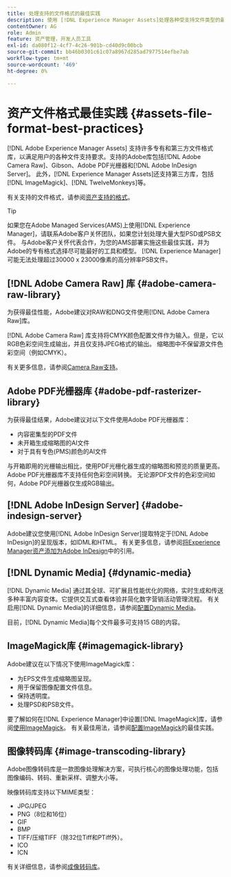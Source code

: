 ```yaml
---
title: 处理支持的文件格式的最佳实践
description: 使用 [!DNL Experience Manager Assets]处理各种受支持文件类型的最佳实践。
contentOwner: AG
role: Admin
feature: 资产管理，开发人员工具
exl-id: da080f12-4cf7-4c26-901b-cd40d9c00bcb
source-git-commit: bb46b0301c61c07a8967d285ad7977514efbe7ab
workflow-type: tm+mt
source-wordcount: '469'
ht-degree: 0%

---
```


# 资产文件格式最佳实践 {#assets-file-format-best-practices}

[!DNL Adobe Experience Manager Assets] 支持许多专有和第三方文件格式库，以满足用户的各种文件支持要求。支持的Adobe库包括[!DNL Adobe Camera Raw]、Gibson、Adobe PDF光栅器和[!DNL Adobe InDesign Server]。 此外，[!DNL Experience Manager Assets]还支持第三方库，包括[!DNL ImageMagick]、[!DNL TwelveMonkeys]等。

有关支持的文件格式，请参阅[资产支持的格式](/help/assets/assets-formats.md)。

>[!TIP]
>
>如果您在Adobe Managed Services(AMS)上使用[!DNL Experience Manager]，请联系Adobe客户关怀团队，如果您计划处理大量大型PSD或PSB文件。 与Adobe客户关怀代表合作，为您的AMS部署实施这些最佳实践，并为Adobe的专有格式选择尽可能最好的工具和模型。 [!DNL Experience Manager] 可能无法处理超过30000 x 23000像素的高分辨率PSB文件。

## [!DNL Adobe Camera Raw] 库 {#adobe-camera-raw-library}

为获得最佳性能，Adobe建议对RAW和DNG文件使用[!DNL Adobe Camera Raw]库。

[!DNL Adobe Camera Raw] 库支持将CMYK颜色配置文件作为输入。但是，它以RGB色彩空间生成输出，并且仅支持JPEG格式的输出。 缩略图中不保留源文件色彩空间（例如CMYK）。

有关更多信息，请参阅[Camera Raw支持](/help/assets/camera-raw.md)。

## Adobe PDF光栅器库 {#adobe-pdf-rasterizer-library}

为获得最佳结果，Adobe建议对以下文件使用Adobe PDF光栅器库：

* 内容密集型的PDF文件
* 未开箱生成缩略图的AI文件
* 对于具有专色(PMS)颜色的AI文件

与开箱即用的光栅输出相比，使用PDF光栅化器生成的缩略图和预览的质量更高。 Adobe PDF光栅器库不支持任何色彩空间转换。 无论源PDF文件的色彩空间如何，Adobe PDF光栅器仅生成RGB输出。

## [!DNL Adobe InDesign Server] {#adobe-indesign-server}

Adobe建议您使用[!DNL Adobe InDesign Server]提取特定于[!DNL Adobe InDesign]的呈现版本，如IDML和HTML。 有关更多信息，请参阅[将Experience Manager资产添加为Adobe InDesign](/help/assets/managing-linked-subassets.md#refai)中的引用。

## [!DNL Dynamic Media] {#dynamic-media}

[!DNL Dynamic Media] 通过其全球、可扩展且性能优化的网络，实时生成和传送多种丰富内容变体。它提供交互式查看体验并简化数字营销活动管理流程。 有关启用[!DNL Dynamic Media]的详细信息，请参阅[配置Dynamic Media](/help/assets/config-dynamic.md)。

目前，[!DNL Dynamic Media]每个文件最多可支持15 GB的内容。

## ImageMagick库 {#imagemagick-library}

Adobe建议在以下情况下使用ImageMagick库：

* 为EPS文件生成缩略图呈现。
* 用于保留图像配置文件信息。
* 保持透明度。
* 处理PSD和PSB文件。

要了解如何在[!DNL Experience Manager]中设置[!DNL ImageMagick]库，请参阅[使用ImageMagick](/help/assets/media-handlers.md#an-example-using-imagemagick)。 有关最佳用法，请参阅[配置ImageMagick](/help/assets/best-practices-for-imagemagick.md)的最佳实践。

## 图像转码库 {#image-transcoding-library}

Adobe图像转码库是一款图像处理解决方案，可执行核心的图像处理功能，包括图像编码、转码、重新采样、调整大小等。

映像转码库支持以下MIME类型：

* JPG/JPEG
* PNG（8位和16位）
* GIF
* BMP
* TIFF/压缩TIFF（除32位Tiff和PTiff外）。
* ICO
* ICN

有关详细信息，请参阅[成像转码库](/help/assets/imaging-transcoding-library.md)。
